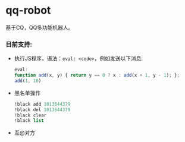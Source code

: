 # qq-robot
基于CQ，QQ多功能机器人。


### 目前支持:
* 执行JS程序，语法：`eval: <code>`，例如发送以下消息:
    ```js
    eval:
    function add(x, y) { return y == 0 ? x : add(x + 1, y - 1); };
    add(1, 10)
    ``` 

* 黑名单操作  
    ```scheme
    !black add 1013644379
    !black del 1013644379
    !black clear
    !black list
    ```

* 互@对方